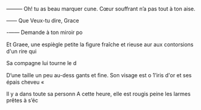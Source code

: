 ——— Oh! tu as beau marquer
cune. Cœur souffrant n’a pas
tout à ton aise.

—— Que Veux-tu dire, Grace

-—— Demande à ton miroir po

Et Graee, une espiègle petite
la ﬁgure fraîche et rieuse aur
aux contorsions d'un rire qui

Sa compagne lui tourne le d

D‘une taille un peu au-dess
gants et ﬁne. Son visage est o
1’iris d'or et ses épais cheveu «

Il y a dans toute sa personn
A cette heure, elle est rougis
peine les larmes prêtes à s’éc

